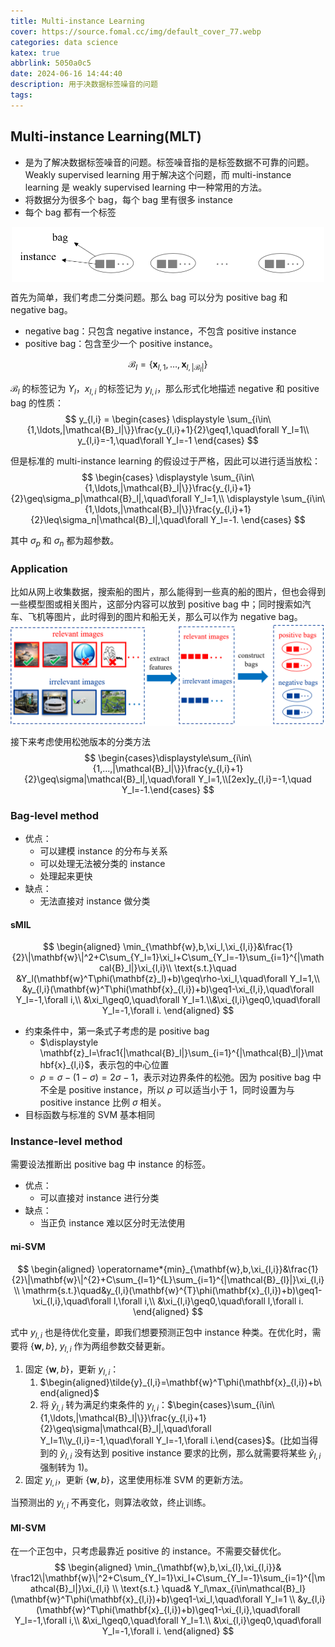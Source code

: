 ```yaml
---
title: Multi-instance Learning
cover: https://source.fomal.cc/img/default_cover_77.webp
categories: data science
katex: true
abbrlink: 5050a0c5
date: 2024-06-16 14:44:40
description: 用于决数据标签噪音的问题
tags:
---
```

## Multi-instance Learning(MLT)
* 是为了解决数据标签噪音的问题。标签噪音指的是标签数据不可靠的问题。Weakly supervised learning 用于解决这个问题，而 multi-instance learning 是 weakly supervised learning 中一种常用的方法。
* 将数据分为很多个 bag，每个 bag 里有很多 instance
* 每个 bag 都有一个标签
<img src='../../figure/数据科学基础笔记/13-Multi-instance-Learning/bags_and_instance.png' width=500 style="display: block; margin-left: auto; margin-right: auto;">


首先为简单，我们考虑二分类问题。那么 bag 可以分为 positive bag 和 negative bag。
* negative bag：只包含 negative instance，不包含 positive instance
* positive bag：包含至少一个 positive instance。

$$
\mathcal{B}_l = \{\mathbf{x}_{l,1},\ldots,\mathbf{x}_{l,|\mathcal{B}_l|}\}
$$

$\mathcal{B}_l$ 的标签记为 $Y_l$，$x_{l,i}$ 的标签记为 $y_{l,i}$，那么形式化地描述 negative 和 positive bag 的性质：
$$
y_{l,i} = 
\begin{cases}
\displaystyle \sum_{i\in\{1,\ldots,|\mathcal{B}_l|\}}\frac{y_{l,i}+1}{2}\geq1,\quad\forall Y_l=1\\
y_{l,i}=-1,\quad\forall Y_l=-1
\end{cases}
$$

但是标准的 multi-instance learning 的假设过于严格，因此可以进行适当放松：
$$
\begin{cases}
\displaystyle \sum_{i\in\{1,\ldots,|\mathcal{B}_l|\}}\frac{y_{l,i}+1}{2}\geq\sigma_p|\mathcal{B}_l|,\quad\forall Y_l=1,\\
\displaystyle \sum_{i\in\{1,\ldots,|\mathcal{B}_l|\}}\frac{y_{l,i}+1}{2}\leq\sigma_n|\mathcal{B}_l|,\quad\forall Y_l=-1.
\end{cases}
$$

其中 $\sigma_p$ 和 $\sigma_n$ 都为超参数。

### Application
比如从网上收集数据，搜索船的图片，那么能得到一些真的船的图片，但也会得到一些模型图或相关图片，这部分内容可以放到 positive bag 中；同时搜索如汽车、飞机等图片，此时得到的图片和船无关，那么可以作为 negative bag。
<img src='../../figure/数据科学基础笔记/13-Multi-instance-Learning/application.png' width=600 style="display: block; margin-left: auto; margin-right: auto;">

接下来考虑使用松弛版本的分类方法
$$
\begin{cases}\displaystyle\sum_{i\in\{1,...,|\mathcal{B}_l|\}}\frac{y_{l,i}+1}{2}\geq\sigma|\mathcal{B}_l|,\quad\forall Y_l=1,\\[2ex]y_{l,i}=-1,\quad Y_l=-1.\end{cases}
$$

### Bag-level method
* 优点：
  * 可以建模 instance 的分布与关系
  * 可以处理无法被分类的 instance
  * 处理起来更快
* 缺点：
  * 无法直接对 instance 做分类

#### sMIL
$$
\begin{aligned}
\min_{\mathbf{w},b,\xi_l,\xi_{l,i}}&\frac{1}{2}\|\mathbf{w}\|^2+C\sum_{Y_l=1}\xi_l+C\sum_{Y_l=-1}\sum_{i=1}^{|\mathcal{B}_l|}\xi_{l,i}\\
\text{s.t.}\quad &Y_l(\mathbf{w}^T\phi(\mathbf{z}_l)+b)\geq\rho-\xi_l,\quad\forall Y_l=1,\\
&y_{l,i}(\mathbf{w}^T\phi(\mathbf{x}_{l,i})+b)\geq1-\xi_{l,i},\quad\forall Y_l=-1,\forall i,\\
&\xi_l\geq0,\quad\forall Y_l=1.\\&\xi_{l,i}\geq0,\quad\forall Y_l=-1,\forall i.
\end{aligned}
$$


* 约束条件中，第一条式子考虑的是 positive bag
  * $\displaystyle \mathbf{z}_l=\frac1{|\mathcal{B}_l|}\sum_{i=1}^{|\mathcal{B}_l|}\mathbf{x}_{l,i}$，表示包的中心位置
  * $\rho=\sigma-(1-\sigma)=2\sigma-1$，表示对边界条件的松弛。因为 positive bag 中不全是 positive instance，所以 $\rho$ 可以适当小于 $1$，同时设置为与 positive instance 比例 $\sigma$ 相关。
* 目标函数与标准的 SVM 基本相同

### Instance-level method
需要设法推断出 positive bag 中 instance 的标签。
* 优点：
  * 可以直接对 instance 进行分类
* 缺点：
  * 当正负 instance 难以区分时无法使用

#### mi-SVM
$$
\begin{aligned}
\operatorname*{min}_{\mathbf{w},b,\xi_{l,i}}&\frac{1}{2}\|\mathbf{w}\|^{2}+C\sum_{l=1}^{L}\sum_{i=1}^{|\mathcal{B}_{l}|}\xi_{l,i}\\
\mathrm{s.t.}\quad&y_{l,i}(\mathbf{w}^{T}\phi(\mathbf{x}_{l,i})+b)\geq1-\xi_{l,i},\quad\forall l,\forall i,\\
&\xi_{l,i}\geq0,\quad\forall l,\forall i.
\end{aligned}
$$

式中 $y_{l,i}$ 也是待优化变量，即我们想要预测正包中 instance 种类。在优化时，需要将 $\{ \mathbf{w},b \}$, $y_{l,i}$ 作为两组参数交替更新。
1. 固定 $\{ \mathbf{w}, b \}$，更新 $y_{l,i}$：
   1. $\begin{aligned}\tilde{y}_{l,i}=\mathbf{w}^T\phi(\mathbf{x}_{l,i})+b\end{aligned}$
   2. 将 $\tilde{y}_{l,i}$ 转为满足约束条件的 $y_{l,i}$：$\begin{cases}\sum_{i\in\{1,\ldots,|\mathcal{B}_l|\}}\frac{y_{l,i}+1}{2}\geq\sigma|\mathcal{B}_l|,\quad\forall Y_l=1\\y_{l,i}=-1,\quad\forall Y_l=-1,\forall i.\end{cases}$。(比如当得到的 $\tilde{y}_{l,i}$ 没有达到 positive instance 要求的比例，那么就需要将某些 $\tilde{y}_{l,i}$ 强制转为 $1$)。
2. 固定 $y_{l,i}$，更新 $\{ \mathbf{w}, b \}$，这里使用标准 SVM 的更新方法。

当预测出的 $y_{l,i}$ 不再变化，则算法收敛，终止训练。

#### MI-SVM
在一个正包中，只考虑最靠近 positive 的 instance。不需要交替优化。
$$
\begin{aligned}
\min_{\mathbf{w},b,\xi_{l},\xi_{l,i}}& \frac12\|\mathbf{w}\|^2+C\sum_{Y_l=1}\xi_l+C\sum_{Y_l=-1}\sum_{i=1}^{|\mathcal{B}_l|}\xi_{l,i}  \\
\text{s.t.} \quad& Y_l\max_{i\in\mathcal{B}_l}(\mathbf{w}^T\phi(\mathbf{x}_{l,i})+b)\geq1-\xi_l,\quad\forall Y_l=1 \\
&y_{l,i}(\mathbf{w}^T\phi(\mathbf{x}_{l,i})+b)\geq1-\xi_{l,i},\quad\forall Y_l=-1,\forall i,\\
&\xi_l\geq0,\quad\forall Y_l=1.\\
&\xi_{l,i}\geq0,\quad\forall Y_l=-1,\forall i.
\end{aligned}
$$





